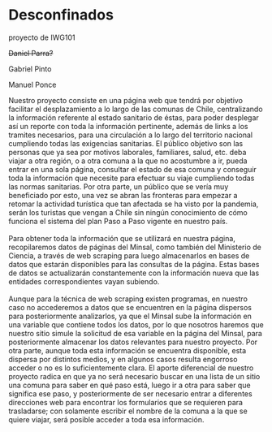 # Desconfinados
proyecto de IWG101

~~Daniel Parra?~~

Gabriel Pinto

Manuel Ponce

Nuestro proyecto consiste en una página web que tendrá por objetivo facilitar el desplazamiento a lo largo de las comunas de Chile, centralizando la información referente al estado sanitario de éstas, para poder desplegar así un reporte con toda la información pertinente, además de links a los tramites necesarios, para una circulación a lo largo del territorio nacional cumpliendo todas las exigencias sanitarias. El público objetivo son las personas que ya sea por motivos laborales, familiares, salud, etc. deba viajar a otra región, o a otra comuna a la que no acostumbre a ir, pueda entrar en una sola página, consultar el estado de esa comuna y conseguir toda la información que necesite para efectuar su viaje cumpliendo todas las normas sanitarias. Por otra parte, un público que se vería muy beneficiado por esto, una vez se abran las fronteras para empezar a retomar la actividad turística que tan afectada se ha visto por la pandemia, serán los turistas que vengan a Chile sin ningún conocimiento de cómo funciona el sistema del plan Paso a Paso vigente en nuestro país. </br ></br >
Para obtener toda la información que se utilizará en nuestra página, recopilaremos datos de páginas del Minsal, como también del Ministerio de Ciencia, a través de web scraping para luego almacenarlos en bases de datos que estarán disponibles para las consultas de la página. Estas bases de datos se actualizarán constantemente con la información nueva que las entidades correspondientes vayan subiendo.</br ></br >
Aunque para la técnica de web scraping existen programas, en nuestro caso no accederemos a datos que se encuentren en la página dispersos para posteriormente analizarlos, ya que el Minsal sube la información en una variable que contiene todos los datos, por lo que nosotros haremos que nuestro sitio simule la solicitud de esa variable en la página del Minsal, para posteriormente almacenar los datos relevantes para nuestro proyecto. Por otra parte, aunque toda esta información se encuentra disponible, esta dispersa por distintos medios, y en algunos casos resulta engorroso acceder o no es lo suficientemente clara. El aporte diferencial de nuestro proyecto radica en que ya no será necesario buscar en una lista de un sitio una comuna para saber en qué paso está, luego ir a otra para saber que significa ese paso, y posteriormente de ser necesario entrar a diferentes direcciones web para encontrar los formularios que se requieren para trasladarse; con solamente escribir el nombre de la comuna a la que se quiere viajar, será posible acceder a toda esa información.
